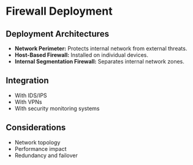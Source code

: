 # Firewall Deployment

## Deployment Architectures
- **Network Perimeter:** Protects internal network from external threats.
- **Host-Based Firewall:** Installed on individual devices.
- **Internal Segmentation Firewall:** Separates internal network zones.

## Integration
- With IDS/IPS
- With VPNs
- With security monitoring systems

## Considerations
- Network topology
- Performance impact
- Redundancy and failover
